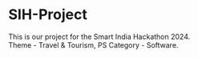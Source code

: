 # SIH-Project
This is our project for the Smart India Hackathon 2024.
<br>
Theme - Travel & Tourism, PS Category - Software.
